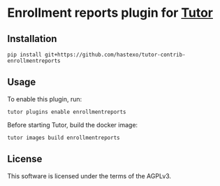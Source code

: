 # Enrollment reports plugin for [Tutor](https://docs.tutor.overhang.io)

## Installation

    pip install git+https://github.com/hastexo/tutor-contrib-enrollmentreports

## Usage
To enable this plugin, run:

    tutor plugins enable enrollmentreports


Before starting Tutor, build the docker image:

    tutor images build enrollmentreports

## License

This software is licensed under the terms of the AGPLv3.
